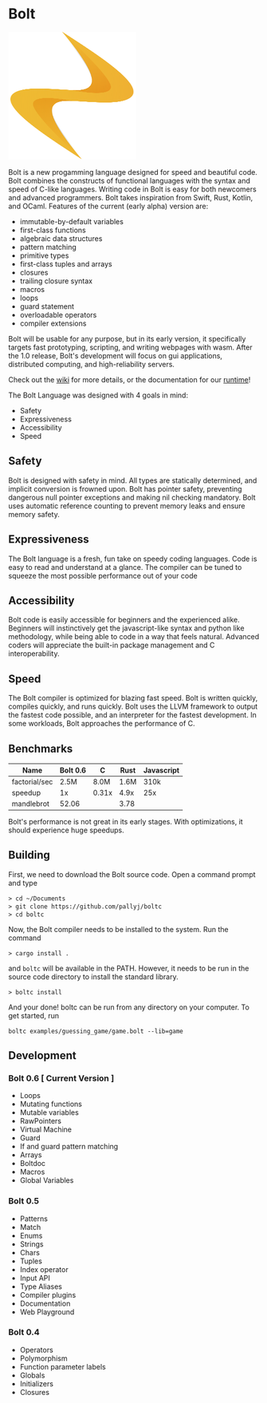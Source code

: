 # Bolt

<img src="https://github.com/pallyj/boltc/blob/main/assets/logo.svg?raw=true" width="256" height="256"/>

Bolt is a new progamming language designed for speed and beautiful code. Bolt combines the constructs of functional languages with the syntax and speed of C-like languages. Writing code in Bolt is easy for both newcomers and advanced programmers. Bolt takes inspiration from Swift, Rust, Kotlin, and OCaml. Features of the current (early alpha) version are:

- immutable-by-default variables
- first-class functions
- algebraic data structures
- pattern matching
- primitive types
- first-class tuples and arrays
- closures
- trailing closure syntax
- macros
- loops
- guard statement
- overloadable operators
- compiler extensions

Bolt will be usable for any purpose, but in its early version, it specifically targets fast prototyping, scripting, and writing webpages with wasm. After the 1.0 release, Bolt's development will focus on gui applications, distributed computing, and high-reliability servers.

Check out the [wiki](https://github.com/pallyj/boltc/wiki) for more details, or the documentation for our [runtime](https://pallyj.github.io/boltdoc/runtime/)!

The Bolt Language was designed with 4 goals in mind:

- Safety
- Expressiveness
- Accessibility
- Speed

## Safety

Bolt is designed with safety in mind. All types are statically determined, and implicit conversion is frowned upon. Bolt has pointer safety, preventing dangerous null pointer exceptions and making nil checking mandatory. Bolt uses automatic reference counting to prevent memory leaks and ensure memory safety.
## Expressiveness

The Bolt language is a fresh, fun take on speedy coding languages. Code is easy to read and understand at a glance. The compiler can be tuned to squeeze the most possible performance out of your code 

## Accessibility

Bolt code is easily accessible for beginners and the experienced alike. Beginners will instinctively get the javascript-like syntax and python like methodology, while being able to code in a way that feels natural. Advanced coders will appreciate the built-in package management and C interoperability.

## Speed

The Bolt compiler is optimized for blazing fast speed. Bolt is written quickly, compiles quickly, and runs quickly. Bolt uses the LLVM framework to output the fastest code possible, and an interpreter for the fastest development. In some workloads, Bolt approaches the performance of C.

## Benchmarks

| Name          | Bolt 0.6 | C      | Rust   | Javascript |
|---------------|----------|--------|--------|------------|
| factorial/sec | 2.5M     | 8.0M   | 1.6M   | 310k	  	  |
| speedup       | 1x       | 0.31x  | 4.9x   | 25x		  |
| mandlebrot	| 52.06	   |        | 3.78   |			  |

Bolt's performance is not great in its early stages. With optimizations, it should experience huge speedups.

## Building

First, we need to download the Bolt source code. Open a command prompt and type

```
> cd ~/Documents
> git clone https://github.com/pallyj/boltc
> cd boltc
```

Now, the Bolt compiler needs to be installed to the system. Run the command

```
> cargo install .
```

and `boltc` will be available in the PATH. However, it needs to be run in the source code directory to install the standard library.

```
> boltc install
```

And your done! boltc can be run from any directory on your computer. To get started, run

```
boltc examples/guessing_game/game.bolt --lib=game
```

## Development

### Bolt 0.6 [ Current Version ]

- Loops
- Mutating functions
- Mutable variables
- RawPointers
- Virtual Machine
- Guard
- If and guard pattern matching
- Arrays
- Boltdoc
- Macros
- Global Variables

### Bolt 0.5

- Patterns
- Match
- Enums
- Strings
- Chars
- Tuples
- Index operator
- Input API
- Type Aliases
- Compiler plugins
- Documentation
- Web Playground

### Bolt 0.4

- Operators
- Polymorphism
- Function parameter labels
- Globals
- Initializers
- Closures